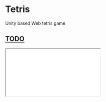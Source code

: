 # Tetris
 Unity based Web tetris game

## <a href="Assets/TODO/README.md"> TODO </a>

<iframe src="Assets/TODO/README.md">
    <p>이게 왜 안 나올까</p>
</iframe>
